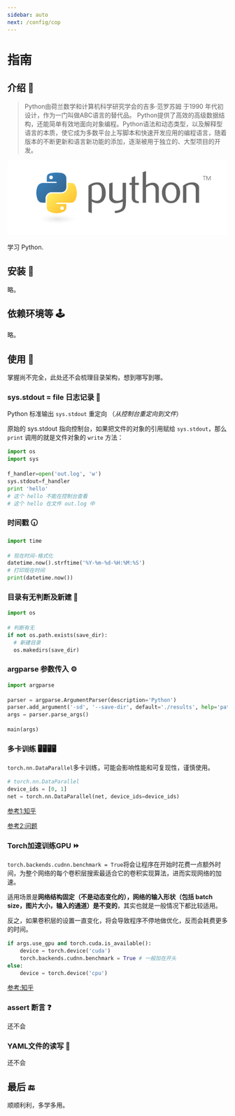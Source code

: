 ```yaml
---
sidebar: auto
next: /config/cop
---
```


# 指南


## 介绍 📘

> Python由荷兰数学和计算机科学研究学会的吉多·范罗苏姆 于1990 年代初设计，作为一门叫做ABC语言的替代品。 Python提供了高效的高级数据结构，还能简单有效地面向对象编程。Python语法和动态类型，以及解释型语言的本质，使它成为多数平台上写脚本和快速开发应用的编程语言，随着版本的不断更新和语言新功能的添加，逐渐被用于独立的、大型项目的开发。

![学习Python](./assets/python-logo-master-v3-TM.png)

学习 Python.


## 安装 🔩

略。

## 依赖环境等 🕹️

略。

## 使用 🔘

掌握尚不完全，此处还不会梳理目录架构，想到哪写到哪。

### sys.stdout = file 日志记录 📓

Python 标准输出 `sys.stdout` 重定向 （*从控制台重定向到文件*）

原始的 sys.stdout 指向控制台，如果把文件的对象的引用赋给 `sys.stdout`，那么 `print` 调用的就是文件对象的 `write` 方法：

```python
import os
import sys

f_handler=open('out.log', 'w')
sys.stdout=f_handler
print 'hello' 
# 这个 hello 不能在控制台查看
# 这个 hello 在文件 out.log 中
```

### 时间戳 🕡️

```python
import time

# 现在时间-格式化
datetime.now().strftime('%Y-%m-%d-%H:%M:%S')
# 打印现在时间
print(datetime.now())
```

### 目录有无判断及新建 📇
```python
import os

# 判断有无
if not os.path.exists(save_dir):
  # 新建目录
  os.makedirs(save_dir)
```

### argparse 参数传入 ⚙️
```python
import argparse

parser = argparse.ArgumentParser(description='Python')
parser.add_argument('-sd', '--save-dir', default='./results', help='path to save')
args = parser.parse_args()
  
main(args)
```

### 多卡训练 🖥🖥🖥🖥

`torch.nn.DataParallel`多卡训练，可能会影响性能和可复现性，谨慎使用。

```python
# torch.nn.DataParallel
device_ids = [0, 1]
net = torch.nn.DataParallel(net, device_ids=device_ids)
```
[参考1:知乎](https://zhuanlan.zhihu.com/p/102697821)

[参考2:问题](https://www.zhihu.com/pin/1324807219972300800)

### Torch加速训练GPU ⏩️

`torch.backends.cudnn.benchmark = True`将会让程序在开始时花费一点额外时间，为整个网络的每个卷积层搜索最适合它的卷积实现算法，进而实现网络的加速。

适用场景是**网络结构固定（不是动态变化的），网络的输入形状（包括 batch size，图片大小，输入的通道）是不变的**，其实也就是一般情况下都比较适用。

反之，如果卷积层的设置一直变化，将会导致程序不停地做优化，反而会耗费更多的时间。

```python
if args.use_gpu and torch.cuda.is_available():
    device = torch.device('cuda')
    torch.backends.cudnn.benchmark = True # 一般加在开头
else:
    device = torch.device('cpu')
```

[参考:知乎](https://zhuanlan.zhihu.com/p/73711222)

### assert 断言 ❓️

还不会

### YAML文件的读写 📄

还不会

<!-- 
**Required**:
Check out [frontmatter](config/front-matter) for more details.
1. [Writing the summary manually in frontmatter](./front-matter.md#summary)
:::warning
However, it's still a convenient tool to help you scaffold out a new project with a set of predefined templates.
::: -->

## 最后 🔚

顺顺利利，多学多用。
<!-- Now, Check out your blog at `localhost:8080`, if everything is ok, you might be interested in the following topics:

- Configure this theme: We'll discuss in [the next section](../config) -->
